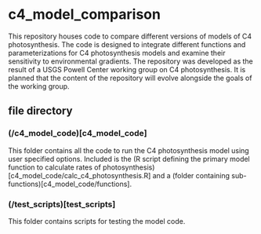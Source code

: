 # c4_model_comparison
This repository houses code to compare different versions of models of C4 photosynthesis.
The code is designed to integrate different functions and parameterizations for C4
photosynthesis models and examine their sensitivity to environmental gradients.
The repository was developed as the result of a USGS Powell Center working group on
C4 photosynthesis. It is planned that the content of the repository will evolve alongside
the goals of the working group.

## file directory

### (/c4_model_code)[c4_model_code]
This folder contains all the code to run the C4 photosynthesis model 
using user specified options.
Included is the (R script defining the primary model function
to calculate rates of photosynthesis)[c4_model_code/calc_c4_photosynthesis.R]
and a (folder containing sub-functions)[c4_model_code/functions].

### (/test_scripts)[test_scripts]
This folder contains scripts for testing the model code.